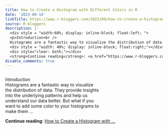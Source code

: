 ```yaml
---
title: How to Create a Histogram with Different Colors in R
date: '2023-09-14'
linkTitle: https://www.r-bloggers.com/2023/09/how-to-create-a-histogram-with-different-colors-in-r/
source: R-bloggers
description: |-
  <div style = "width:60%; display: inline-block; float:left; ">
  <p>Introduction<br />
  Histograms are a fantastic way to visualize the distribution of data. They provide insights into the underlying patterns and help us understand our data better. But what if you want to add some color to your histograms to make them ...</p></div>
  <div style = "width: 40%; display: inline-block; float:right;"></div>
  <div style="clear: both;"></div>
  <strong>Continue reading</strong>: <a href="https://www.r-bloggers.com/2023/09/how-to-create-a-histogram-with-different-colors-in-r/">How to Create a Histogram with ...
disable_comments: true
---
```

<div style = "width:60%; display: inline-block; float:left; ">
<p>Introduction<br />
Histograms are a fantastic way to visualize the distribution of data. They provide insights into the underlying patterns and help us understand our data better. But what if you want to add some color to your histograms to make them ...</p></div>
<div style = "width: 40%; display: inline-block; float:right;"></div>
<div style="clear: both;"></div>
<strong>Continue reading</strong>: <a href="https://www.r-bloggers.com/2023/09/how-to-create-a-histogram-with-different-colors-in-r/">How to Create a Histogram with ...